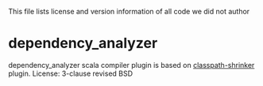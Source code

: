 This file lists license and version information of all code we did not author

# dependency_analyzer 
dependency_analyzer scala compiler plugin is based on [classpath-shrinker](https://github.com/scalacenter/classpath-shrinker) plugin.
License: 3-clause revised BSD